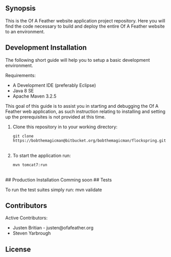 

## Synopsis

This is the Of A Feather website application project repository. Here you will find the code necessary to build and deploy the entire Of A Feather website to an environment. 

## Development Installation

The following short guide will help you to setup a basic development environment. 

Requirements:
<ul>
<li>A Development IDE (preferably Eclipse)</li>
<li>Java 8 SE</li>
<li>Apache Maven 3.2.5</li>
</ul>
This goal of this guide is to assist you in starting and debugging the Of A Feather web application, as such instruction relating to installing and setting up the prerequisites is not provided at this time.

1. Clone this repository in to your working directory:<br />
    ```
    git clone https://bobthemagicman@bitbucket.org/bobthemagicman/flockspring.git
    ```
    <br />
2. To start the application run:<br />
    ```
    mvn tomcat7:run
    ```
<br />
## Production Installation
Comming soon
## Tests

To run the test suites simply run:
    mvn validate

## Contributors

Active Contributors:
<ul>
<li>Justen Britian - justen@ofafeather.org</li>
<li>Steven Yarbrough</li>
</ul>

## License

